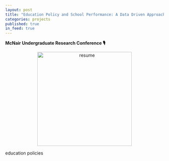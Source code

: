 ```yaml
---
layout: post
title: "Education Policy and School Performance: A Data Driven Approach"
categories: projects
published: true
in_feed: true
---
```

__McNair Undergraduate Research Conference 🎙️__


<p style="text-align:center;"><img src="/website/assets/images/nr.png" width="300" title="resume"/></p>

education policies
